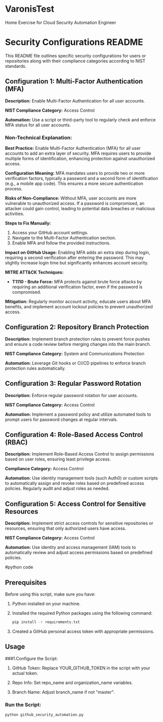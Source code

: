 # VaronisTest
Home Exercise for  Cloud Security Automation Engineer

# Security Configurations README

This README file outlines specific security configurations for users or repositories along with their compliance categories according to NIST standards.


## Configuration 1: Multi-Factor Authentication (MFA)

**Description:** Enable Multi-Factor Authentication for all user accounts.

**NIST Compliance Category:** Access Control

**Automation:** Use a script or third-party tool to regularly check and enforce MFA status for all user accounts.

### Non-Technical Explanation:

**Best Practice:**
Enable Multi-Factor Authentication (MFA) for all user accounts to add an extra layer of security. MFA requires users to provide multiple forms of identification, enhancing protection against unauthorized access.

**Configuration Meaning:**
MFA mandates users to provide two or more verification factors, typically a password and a second form of identification (e.g., a mobile app code). This ensures a more secure authentication process.

**Risks of Non-Compliance:**
Without MFA, user accounts are more vulnerable to unauthorized access. If a password is compromised, an attacker could gain control, leading to potential data breaches or malicious activities.

**Steps to Fix Manually:**
1. Access your GitHub account settings.
2. Navigate to the Multi-Factor Authentication section.
3. Enable MFA and follow the provided instructions.

**Impact on GitHub Usage:**
Enabling MFA adds an extra step during login, requiring a second verification after entering the password. This may slightly increase login time but significantly enhances account security.

**MITRE ATT&CK Techniques:**
- **T1110 - Brute Force:** MFA protects against brute force attacks by requiring an additional verification factor, even if the password is compromised.

**Mitigation:**
Regularly monitor account activity, educate users about MFA benefits, and implement account lockout policies to prevent unauthorized access.


## Configuration 2: Repository Branch Protection

**Description:** Implement branch protection rules to prevent force pushes and ensure a code review before merging changes into the main branch.

**NIST Compliance Category:** System and Communications Protection

**Automation:** Leverage Git hooks or CI/CD pipelines to enforce branch protection rules automatically.


## Configuration 3: Regular Password Rotation

**Description:** Enforce regular password rotation for user accounts.

**NIST Compliance Category:** Access Control

**Automation:** Implement a password policy and utilize automated tools to prompt users for password changes at regular intervals.


## Configuration 4: Role-Based Access Control (RBAC)

**Description:** Implement Role-Based Access Control to assign permissions based on user roles, ensuring least privilege access.

**Compliance Category:** Access Control

**Automation:** Use identity management tools (such Auth0) or custom scripts to automatically assign and revoke roles based on predefined access policies. Regularly audit and adjust roles as needed.


## Configuration 5: Access Control for Sensitive Resources

**Description:** Implement strict access controls for sensitive repositories or resources, ensuring that only authorized users have access.

**NIST Compliance Category:** Access Control

**Automation:** Use identity and access management (IAM) tools to automatically review and adjust access permissions based on predefined policies.

#python code

## Prerequisites

Before using this script, make sure you have:

1. Python installed on your machine.
2. Installed the required Python packages using the following command:

   ```bash
   pip install -r requirements.txt

3. Created a GitHub personal access token with appropriate permissions.

## Usage

###1.Configure the Script:
1. GitHub Token: Replace YOUR_GITHUB_TOKEN in the script with your actual token.

2. Repo Info: Set repo_name and organization_name variables.

3. Branch Name: Adjust branch_name if not "master".

### Run the Script:

```bash
python github_security_automation.py
